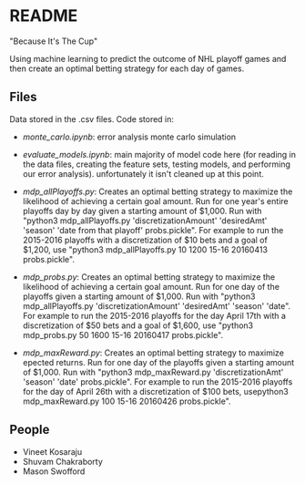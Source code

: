 # README

"Because It's The Cup"

Using machine learning to predict the outcome of NHL playoff games and then create an optimal betting strategy for each day of games.

## Files

Data stored in the .csv files. Code stored in:

* *monte_carlo.ipynb*: error analysis monte carlo simulation
* *evaluate_models.ipynb*: main majority of model code here (for reading in the data files, creating the feature sets, testing models, and performing our error analysis). unfortunately it isn't cleaned up at this point.

* *mdp_allPlayoffs.py*: Creates an optimal betting strategy to maximize the likelihood of achieving a certain goal amount. Run for one year's entire playoffs day by day given a starting amount of $1,000. Run with "python3 mdp_allPlayoffs.py 'discretizationAmount' 'desiredAmt' 'season' 'date from that playoff' probs.pickle". For example to run the 2015-2016 playoffs with a discretization of $10 bets and a goal of $1,200, use "python3 mdp_allPlayoffs.py 10 1200 15-16 20160413 probs.pickle".

* *mdp_probs.py*: Creates an optimal betting strategy to maximize the likelihood of achieving a certain goal amount. Run for one day of the playoffs given a starting amount of $1,000. Run with "python3 mdp_allPlayoffs.py 'discretizationAmount' 'desiredAmt' 'season' 'date". For example to run the 2015-2016 playoffs for the day April 17th with a discretization of $50 bets and a goal of $1,600, use "python3 mdp_probs.py 50 1600 15-16 20160417 probs.pickle".

* *mdp_maxReward.py*: Creates an optimal betting strategy to maximize epected returns. Run for one day of the playoffs given a starting amount of $1,000. Run with "python3 mdp_maxReward.py 'discretizationAmt' 'season' 'date' probs.pickle". For example to run the 2015-2016 playoffs for the day of April 26th with a discretization of $100 bets, usepython3 mdp_maxReward.py 100 15-16 20160426 probs.pickle".


## People

* Vineet Kosaraju
* Shuvam Chakraborty
* Mason Swofford
